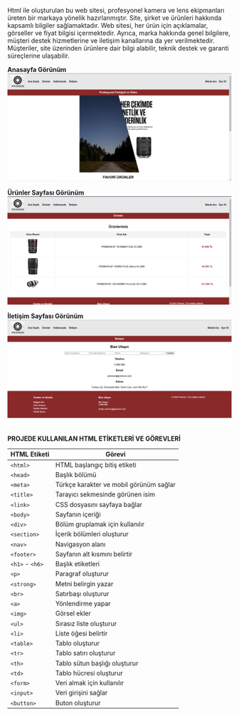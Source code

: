 


Html ile oluşturulan bu web sitesi, profesyonel kamera ve lens ekipmanları üreten bir markaya yönelik hazırlanmıştır. Site, şirket ve ürünleri hakkında kapsamlı bilgiler sağlamaktadır.
Web sitesi, her ürün için açıklamalar, görseller ve fiyat bilgisi içermektedir. Ayrıca, marka hakkında genel bilgilere, müşteri destek hizmetlerine ve iletişim kanallarına da yer verilmektedir.
Müşteriler, site üzerinden ürünlere dair bilgi alabilir, teknik destek ve garanti süreçlerine ulaşabilir. 

**Anasayfa Görünüm**
 ![Image Alt](https://github.com/feyzs/HTML-project/blob/351e909000bb16a8746fc01e4f05be55595a3105/anasayfa.png)
 
 **Ürünler Sayfası Görünüm**
 ![Image Alt](https://github.com/feyzs/HTML-project/blob/4bd1a34f70e3e2665047ed2178054173bdd4c218/%C3%BCr%C3%BCnlersayfas%C4%B1.png)
 
 **İletişim Sayfası Görünüm**
  ![Image Alt](https://github.com/feyzs/HTML-project/blob/4bd1a34f70e3e2665047ed2178054173bdd4c218/ileti%C5%9Fimsayfas%C4%B1.png)



**PROJEDE KULLANILAN HTML ETİKETLERİ VE GÖREVLERİ**

| HTML Etiketi   | Görevi |
|---------------|--------|
| `<html>`      | HTML başlangıç bitiş etiketi |
| `<head>`      | Başlık bölümü |
| `<meta>`      | Türkçe karakter ve mobil görünüm sağlar |
| `<title>`     | Tarayıcı sekmesinde görünen isim |
| `<link>`      | CSS dosyasını sayfaya bağlar |
| `<body>`      | Sayfanın içeriği |
| `<div>`       | Bölüm gruplamak için kullanılır |
| `<section>`   | İçerik bölümleri oluşturur |
| `<nav>`       | Navigasyon alanı |
| `<footer>`    | Sayfanın alt kısmını belirtir |
| `<h1>` - `<h6>` | Başlık etiketleri |
| `<p>`         | Paragraf oluşturur |
| `<strong>`    | Metni belirgin yazar |
| `<br>`        | Satırbaşı oluşturur |
| `<a>`         | Yönlendirme yapar |
| `<img>`       | Görsel ekler |
| `<ul>`        | Sırasız liste oluşturur |
| `<li>`        | Liste öğesi belirtir |
| `<table>`     | Tablo oluşturur |
| `<tr>`        | Tablo satırı oluşturur |
| `<th>`        | Tablo sütun başlığı oluşturur |
| `<td>`        | Tablo hücresi oluşturur |
| `<form>`      | Veri almak için kullanılır |
| `<input>`     | Veri girişini sağlar |
| `<button>`    | Buton oluşturur |
